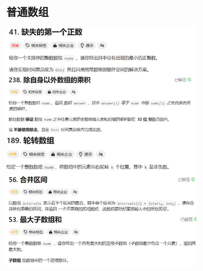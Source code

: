 # 普通数组

<img src="./assets/image-20240118014220357.png" alt="image-20240118014220357" style="zoom:80%;" align="left" />

<img src="./assets/image-20240118014237058.png" alt="image-20240118014237058" style="zoom:80%;" align="left" />

<img src="./assets/image-20240118014253334.png" alt="image-20240118014253334" style="zoom:80%;" align="left" />

<img src="./assets/image-20240118014306079.png" alt="image-20240118014306079" style="zoom:80%;" align="left" />

<img src="./assets/image-20240118014321785.png" alt="image-20240118014321785" style="zoom:80%;" align="left" />